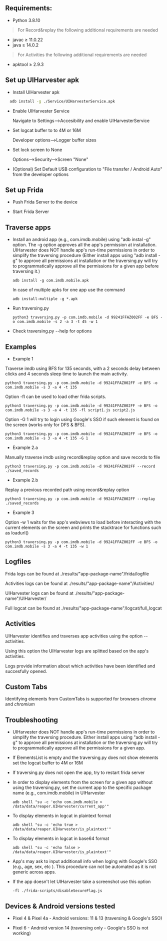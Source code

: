 ## Requirements:
* Python 3.8.10

> For Record&replay the following additional requirements are needed  
* javac ≥ 11.0.22
* java ≥ 14.0.2

> For Activities the following additional requirements are needed
* apktool ≥ 2.9.3

## Set up UIHarvester apk
* Install UIHarvester apk

```sh
  adb install -g ./Service/UIHarvesterService.apk
```
* Enable UIHarvester Service

  Navigate to Settings-->Accesibility and enable UIHarvesterService 

* Set logcat buffer to to 4M or 16M

  Developer options-->Logger buffer sizes

* Set lock screen to None
 
  Options-->Security-->Screen "None"

* (Optional) Set Default USB configuration to "File transfer / Android Auto" from the developer options   

## Set up Frida 
* Push Frida Server to the device

* Start Frida Server

## Traverse apps
* Install an android app (e.g., com.imdb.mobile) using "adb instal -g" option. The -g option approves all the app's permission at installation. UIHarvester does NOT handle app's run-time permissions in order to simplify the traversing procedure (Either install apps using "adb install -g"  to approve all permissions at installation or the traversing.py will try to programmatically approve all the permissions for a given app before traversing it.)

  ```
  adb install -g com.imdb.mobile.apk
  ```

  In case of multiple apks for one app use the command

  ```
  adb install-multiple -g *.apk
  ```

* Run traversing.py

  ```
  python3 traversing.py -p com.imdb.mobile -d 99241FFAZ002FF -e BFS -o com.imdb.mobile -s 2 -a 3 -t 45 -w 1
  ```
  
* Check traversing.py --help for options

## Examples

* Example 1

Traverse imdb using BFS for 135 seconds, with a 2 seconds delay between clicks and 4 seconds sleep time to launch the main activity. 

```
python3 traversing.py -p com.imdb.mobile -d 99241FFAZ002FF -e BFS -o com.imdb.mobile -s 3 -a 4 -t 135
```

Option -fl can be used to load other frida scripts.

```
python3 traversing.py -p com.imdb.mobile -d 99241FFAZ002FF -e BFS -o com.imdb.mobile -s 3 -a 4 -t 135 -fl script1.js script2.js
```

Option -G 1 will try to login using Google's SSO if such element is found on the screen (works only for DFS & BFS). 

```
python3 traversing.py -p com.imdb.mobile -d 99241FFAZ002FF -e BFS -o com.imdb.mobile -s 3 -a 4 -t 135 -G 1
```


* Example 2.a 

Manually traverse imdb using record&replay option and save records to file 

```
python3 traversing.py -p com.imdb.mobile -d 99241FFAZ002FF --record ./saved_records
```
* Example 2.b

Replay a previous recorded path using record&replay option

```
python3 traversing.py -p com.imdb.mobile -d 99241FFAZ002FF --replay ./saved_records
```
* Example 3

Option -w 1  waits for the app's webviews to load before interacting with the current elements on the screen and prints the stacktrace for functions such as loadurl()  

```
python3 traversing.py -p com.imdb.mobile -d 99241FFAZ002FF -e BFS -o com.imdb.mobile -s 3 -a 4 -t 135 -w 1
```

## Logfiles

Frida logs can be found at ./results/"app-package-name"/frida/logfile

Activities logs can be found at ./results/"app-package-name"/Activities/

UIHarvester logs can be found at ./results/"app-package-name"/UIHarvester/

Full logcat can be found at ./results/"app-package-name"/logcat/full_logcat

## Activities

UIHarvester identifies and traverses app activities using the option --activities.

Using this option the UIHarvester logs are splitted based on the app's activities.

Logs provide information about which activities have been identified and succesfully opened.

## Custom Tabs

Identifying elements from CustomTabs is supported for browsers *chrome* and *chromium*  

## Troubleshooting

* UIHarvester does NOT handle app's run-time permissions in order to simplify the traversing procedure. Either install apps using "adb install -g" to approve all permissions at installation or the traversing.py will try to programmatically approve all the permissions for a given app.  

* If ElementsList is empty and the traversing.py does not show elements set the logcat buffer to 4M or 16M

* If traversing.py does not open the app, try to restart frida server

* In order to display elements from the screen for a given app without using the traversing.py, set the current app to the specific package name (e.g., com.imdb.mobile) in UIHarvester

    ```adb shell "su -c 'echo com.imdb.mobile > /data/data/reaper.UIHarvester/current_app'" ```  

* To display elements in logcat in plaintext format

    ```adb shell "su -c 'echo true > /data/data/reaper.UIHarvester/is_plaintext'" ```

* To display elements in logcat in base64 format

    ```adb shell "su -c 'echo false > /data/data/reaper.UIHarvester/is_plaintext'" ```

* App's may ask to input additionall info when loging with Google's SSO (e.g., age, sex, etc ). This procedure can not be automated as it is not generic across apps. 

* If the app doesn't let UIHarvester take a screenshot use this option 
    
    ``` -fl ./frida-scripts/disableSecureFlag.js ```

## Devices & Android versions tested

* Pixel 4 & Pixel 4a - Android versions: 11 & 13 (traversing & Google's SSO)

* Pixel 6 - Android version 14 (traversing only - Google's SSO is not working) 
